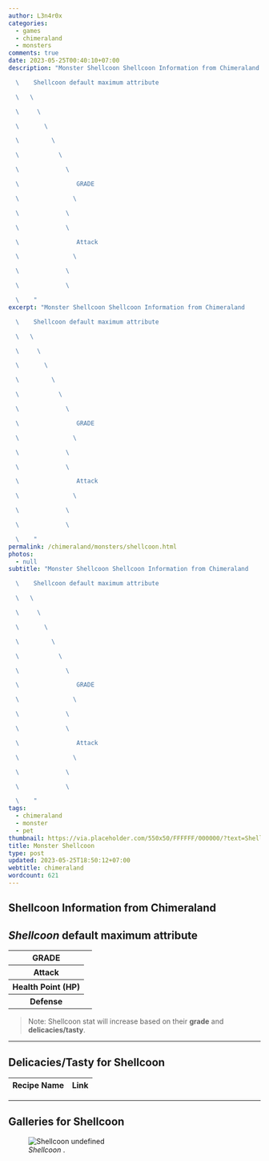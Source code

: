 ```yaml
---
author: L3n4r0x
categories:
  - games
  - chimeraland
  - monsters
comments: true
date: 2023-05-25T00:40:10+07:00
description: "Monster Shellcoon Shellcoon Information from Chimeraland

  \    Shellcoon default maximum attribute

  \   \ 

  \     \ 

  \       \ 

  \         \ 

  \           \ 

  \             \ 

  \                GRADE

  \               \ 

  \             \ 

  \             \ 

  \                Attack

  \               \ 

  \             \ 

  \             \ 

  \    "
excerpt: "Monster Shellcoon Shellcoon Information from Chimeraland

  \    Shellcoon default maximum attribute

  \   \ 

  \     \ 

  \       \ 

  \         \ 

  \           \ 

  \             \ 

  \                GRADE

  \               \ 

  \             \ 

  \             \ 

  \                Attack

  \               \ 

  \             \ 

  \             \ 

  \    "
permalink: /chimeraland/monsters/shellcoon.html
photos:
  - null
subtitle: "Monster Shellcoon Shellcoon Information from Chimeraland

  \    Shellcoon default maximum attribute

  \   \ 

  \     \ 

  \       \ 

  \         \ 

  \           \ 

  \             \ 

  \                GRADE

  \               \ 

  \             \ 

  \             \ 

  \                Attack

  \               \ 

  \             \ 

  \             \ 

  \    "
tags:
  - chimeraland
  - monster
  - pet
thumbnail: https://via.placeholder.com/550x50/FFFFFF/000000/?text=Shellcoon
title: Monster Shellcoon
type: post
updated: 2023-05-25T18:50:12+07:00
webtitle: chimeraland
wordcount: 621
---
```


<link
  rel="stylesheet"
  href="https://rawcdn.githack.com/dimaslanjaka/Web-Manajemen/870a349/css/bootstrap-5-3-0-alpha3-wrapper.css"
/>
<section id="bootstrap-wrapper">
  <div data-bs-theme="dark">
    <h2>Shellcoon Information from Chimeraland</h2>
    <h2 id="attribute"><i>Shellcoon</i> default maximum attribute</h2>
    <div class="row">
      <div class="col mb-2">
        <div class="card">
          <div class="card-body">
            <table>
              <tr>
                <th>GRADE</th>
                <td><br /></td>
              </tr>
              <tr>
                <th>Attack</th>
                <td></td>
              </tr>
              <tr>
                <th>Health Point (HP)</th>
                <td></td>
              </tr>
              <tr>
                <th>Defense</th>
                <td></td>
              </tr>
            </table>
          </div>
        </div>
      </div>
    </div>
    <blockquote class="bd-callout bd-callout-warning">
      Note: Shellcoon stat will increase based on their <b>grade</b> and
      <b>delicacies/tasty</b>.
    </blockquote>
    <hr />
    <h2 id="delicacies">Delicacies/Tasty for Shellcoon</h2>
    <div class="card">
      <div class="card-body">
        <div class="table-responsive">
          <table class="table table-striped">
            <thead>
              <tr>
                <th>Recipe Name</th>
                <th>Link</th>
              </tr>
            </thead>
            <tbody></tbody>
          </table>
        </div>
      </div>
    </div>
    <hr />
    <div id="gallery">
      <h2>Galleries for Shellcoon</h2>
      <div class="row">
        <div class="col-lg-6 col-12">
          <figure>
            <img
              src="https://www.webmanajemen.com/undefined"
              alt="Shellcoon undefined"
            />
            <figcaption style="word-wrap: break-word">
              <i>Shellcoon</i> .
            </figcaption>
          </figure>
        </div>
      </div>
    </div>
  </div>
</section>